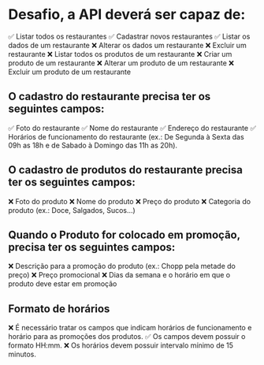 # Desafio, a API deverá ser capaz de:

✅ Listar todos os restaurantes
✅ Cadastrar novos restaurantes
✅ Listar os dados de um restaurante
❌ Alterar os dados um restaurante
❌ Excluir um restaurante
❌ Listar todos os produtos de um restaurante
❌ Criar um produto de um restaurante
❌ Alterar um produto de um restaurante
❌ Excluir um produto de um restaurante

## O cadastro do restaurante precisa ter os seguintes campos:
✅ Foto do restaurante
✅ Nome do restaurante
✅ Endereço do restaurante
✅ Horários de funcionamento do restaurante (ex.: De Segunda à Sexta das 09h as 18h e de Sabado à Domingo das 11h as 20h).

## O cadastro de produtos do restaurante precisa ter os seguintes campos:
❌ Foto do produto
❌ Nome do produto
❌ Preço do produto
❌ Categoria do produto (ex.: Doce, Salgados, Sucos...)

## Quando o Produto for colocado em promoção, precisa ter os seguintes campos:
❌ Descrição para a promoção do produto (ex.: Chopp pela metade do preço)
❌ Preço promocional
❌ Dias da semana e o horário em que o produto deve estar em promoção

## Formato de horários
❌ É necessário tratar os campos que indicam horários de funcionamento e horário para as promoções dos produtos.
✅ Os campos devem possuir o formato HH:mm.
❌ Os horários devem possuir intervalo mínimo de 15 minutos.
